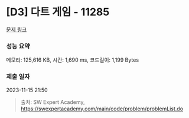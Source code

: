 # [D3] 다트 게임 - 11285 

[문제 링크](https://swexpertacademy.com/main/code/problem/problemDetail.do?contestProbId=AXZuaLsqz9wDFAST) 

### 성능 요약

메모리: 125,616 KB, 시간: 1,690 ms, 코드길이: 1,199 Bytes

### 제출 일자

2023-11-15 21:50



> 출처: SW Expert Academy, https://swexpertacademy.com/main/code/problem/problemList.do